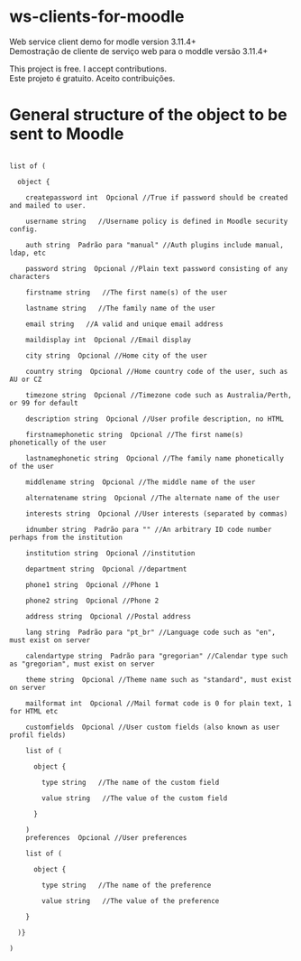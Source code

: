# ws-clients-for-moodle
Web service client demo for modle version 3.11.4+<br>
Demostração de cliente de serviço web para o moddle versão 3.11.4+

This project is free. I accept contributions.<br>
Este projeto é gratuito. Aceito contribuições.

# General structure of the object to be sent to Moodle
<pre><code>
list of (  <br>
  object { <br>
    createpassword int  Opcional //True if password should be created and mailed to user. <br>
    username string   //Username policy is defined in Moodle security config. <br>
    auth string  Padrão para "manual" //Auth plugins include manual, ldap, etc <br>
    password string  Opcional //Plain text password consisting of any characters <br>
    firstname string   //The first name(s) of the user <br>
    lastname string   //The family name of the user <br>
    email string   //A valid and unique email address <br>
    maildisplay int  Opcional //Email display <br>
    city string  Opcional //Home city of the user <br>
    country string  Opcional //Home country code of the user, such as AU or CZ <br>
    timezone string  Opcional //Timezone code such as Australia/Perth, or 99 for default <br>
    description string  Opcional //User profile description, no HTML <br>
    firstnamephonetic string  Opcional //The first name(s) phonetically of the user <br>
    lastnamephonetic string  Opcional //The family name phonetically of the user <br>
    middlename string  Opcional //The middle name of the user <br>
    alternatename string  Opcional //The alternate name of the user <br>
    interests string  Opcional //User interests (separated by commas) <br>
    idnumber string  Padrão para "" //An arbitrary ID code number perhaps from the institution <br>
    institution string  Opcional //institution <br>
    department string  Opcional //department <br>
    phone1 string  Opcional //Phone 1 <br>
    phone2 string  Opcional //Phone 2 <br>
    address string  Opcional //Postal address <br>
    lang string  Padrão para "pt_br" //Language code such as "en", must exist on server <br>
    calendartype string  Padrão para "gregorian" //Calendar type such as "gregorian", must exist on server <br>
    theme string  Opcional //Theme name such as "standard", must exist on server <br>
    mailformat int  Opcional //Mail format code is 0 for plain text, 1 for HTML etc <br>
    customfields  Opcional //User custom fields (also known as user profil fields) <br>
    list of (  <br>
      object { <br>
        type string   //The name of the custom field <br>
        value string   //The value of the custom field <br>
      }  <br>
    )
    preferences  Opcional //User preferences <br>
    list of (  <br>
      object { <br>
        type string   //The name of the preference <br>
        value string   //The value of the preference <br>
    }  <br>
  )}  <br>
)</code></pre>
